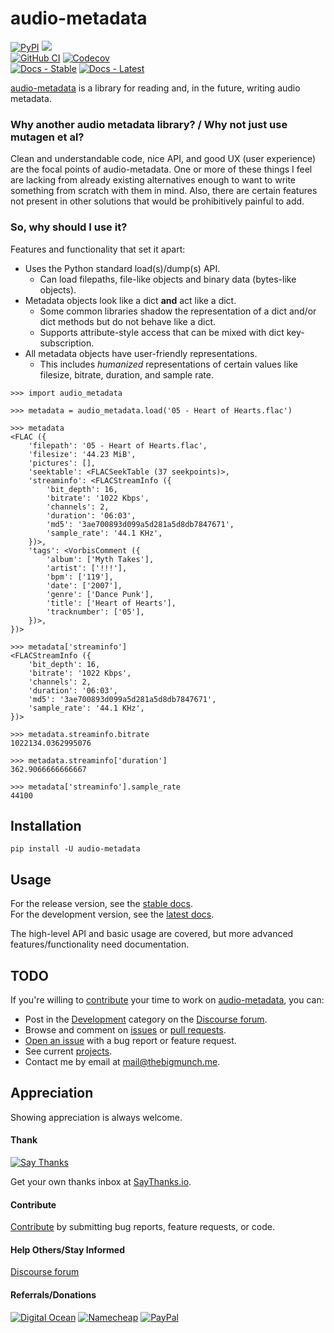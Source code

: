 # audio-metadata

[![PyPI](https://img.shields.io/pypi/v/audio-metadata.svg?label=PyPI)](https://pypi.org/project/audio-metadata/)
![](https://img.shields.io/badge/Python-3.6%2B-blue.svg)  
[![GitHub CI](https://img.shields.io/github/workflow/status/thebigmunch/audio-metadata/CI?label=GitHub%20CI)](https://github.com/thebigmunch/audio-metadata/actions?query=workflow%3ACI)
[![Codecov](https://img.shields.io/codecov/c/github/thebigmunch/audio-metadata.svg?label=Codecov)](https://codecov.io/gh/thebigmunch/audio-metadata)  
[![Docs - Stable](https://img.shields.io/readthedocs/audio-metadata/stable.svg?label=Docs%20%28Stable%29)](https://audio-metadata.readthedocs.io/en/stable/)
[![Docs - Latest](https://img.shields.io/readthedocs/audio-metadata/latest.svg?label=Docs%20%28Latest%29)](https://audio-metadata.readthedocs.io/en/latest/)

[audio-metadata](https://github.com/thebigmunch/audio-metadata) is a library for reading and, in the future, writing audio metadata.

### Why another audio metadata library? / Why not just use mutagen et al?

Clean and understandable code, nice API, and good UX (user experience) are the focal points of audio-metadata.
One or more of these things I feel are lacking from already existing alternatives
enough to want to write something from scratch with them in mind.
Also, there are certain features not present in other solutions that would be prohibitively painful to add.


### So, why should I use it?

Features and functionality that set it apart:

* Uses the Python standard load(s)/dump(s) API.
	* Can load filepaths, file-like objects and binary data (bytes-like objects).
* Metadata objects look like a dict **and** act like a dict.
	* Some common libraries shadow the representation of a dict
	  and/or dict methods but do not behave like a dict.
	* Supports attribute-style access that can be mixed with dict key-subscription.
* All metadata objects have user-friendly representations.
	* This includes *humanized* representations of certain values
	  like filesize, bitrate, duration, and sample rate.

```
>>> import audio_metadata

>>> metadata = audio_metadata.load('05 - Heart of Hearts.flac')

>>> metadata
<FLAC ({
	'filepath': '05 - Heart of Hearts.flac',
	'filesize': '44.23 MiB',
	'pictures': [],
	'seektable': <FLACSeekTable (37 seekpoints)>,
	'streaminfo': <FLACStreamInfo ({
		'bit_depth': 16,
		'bitrate': '1022 Kbps',
		'channels': 2,
		'duration': '06:03',
		'md5': '3ae700893d099a5d281a5d8db7847671',
		'sample_rate': '44.1 KHz',
	})>,
	'tags': <VorbisComment ({
		'album': ['Myth Takes'],
		'artist': ['!!!'],
		'bpm': ['119'],
		'date': ['2007'],
		'genre': ['Dance Punk'],
		'title': ['Heart of Hearts'],
		'tracknumber': ['05'],
	})>,
})>

>>> metadata['streaminfo']
<FLACStreamInfo ({
	'bit_depth': 16,
	'bitrate': '1022 Kbps',
	'channels': 2,
	'duration': '06:03',
	'md5': '3ae700893d099a5d281a5d8db7847671',
	'sample_rate': '44.1 KHz',
})>

>>> metadata.streaminfo.bitrate
1022134.0362995076

>>> metadata.streaminfo['duration']
362.9066666666667

>>> metadata['streaminfo'].sample_rate
44100
```


## Installation

``pip install -U audio-metadata``


## Usage

For the release version, see the [stable docs](https://audio-metadata.readthedocs.io/en/stable/).  
For the development version, see the [latest docs](https://audio-metadata.readthedocs.io/en/latest/).

The high-level API and basic usage are covered, but more advanced features/functionality need documentation.


## TODO

If you're willing to [contribute](https://github.com/thebigmunch/audio-metadata/blob/master/.github/CONTRIBUTING.md)
your time to work on [audio-metadata](https://github.com/thebigmunch/audio-metadata/), you can:

* Post in the [Development](https://forum.thebigmunch.me/c/dev/) category on the [Discourse forum](https://forum.thebigmunch.me/).
* Browse and comment on [issues](https://github.com/thebigmunch/audio-metadata/issues) or [pull requests](https://github.com/thebigmunch/audio-metadata/pulls).
* [Open an issue](https://github.com/thebigmunch/audio-metadata/issues/new) with a bug report or feature request.
* See current [projects](https://github.com/thebigmunch/audio-metadata/projects).
* Contact me by email at mail@thebigmunch.me.


## Appreciation

Showing appreciation is always welcome.

#### Thank

[![Say Thanks](https://img.shields.io/badge/thank-thebigmunch-blue.svg?style=flat-square)](https://saythanks.io/to/thebigmunch)

Get your own thanks inbox at [SayThanks.io](https://saythanks.io/).

#### Contribute

[Contribute](https://github.com/thebigmunch/audio-metadata/blob/master/.github/CONTRIBUTING.md) by submitting bug reports, feature requests, or code.

#### Help Others/Stay Informed

[Discourse forum](https://forum.thebigmunch.me/)

#### Referrals/Donations

[![Digital Ocean](https://img.shields.io/badge/Digital_Ocean-referral-orange.svg?style=flat-square)](https://bit.ly/DigitalOcean-tbm-referral) [![Namecheap](https://img.shields.io/badge/Namecheap-referral-orange.svg?style=flat-square)](http://bit.ly/Namecheap-tbm-referral) [![PayPal](https://img.shields.io/badge/PayPal-donate-brightgreen.svg?style=flat-square)](https://bit.ly/PayPal-thebigmunch)
